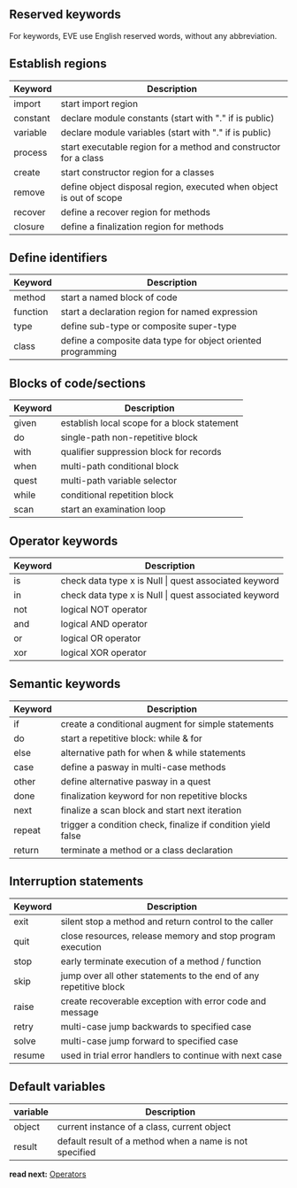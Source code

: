 ## Reserved keywords

For keywords, EVE use English reserved words, without any abbreviation.

## Establish regions

| Keyword  | Description
|----------|-----------------------------------------------------------------------
| import   | start import region
| constant | declare module constants (start with "." if is public)
| variable | declare module variables (start with "." if is public)
| process  | start executable region for a method and constructor for a class
| create   | start constructor region for a classes
| remove   | define object disposal region, executed when object is out of scope
| recover  | define a recover region for methods
| closure  | define a finalization region for methods

## Define identifiers

| Keyword  | Description
|----------|-----------------------------------------------------------------------
| method   | start a named block of code
| function | start a declaration region for named expression
| type     | define sub-type or composite super-type
| class    | define a composite data type for object oriented programming

## Blocks of code/sections

| Keyword  | Description
|----------|---------------------------------------------------------------------
| given    | establish local scope for a block statement 
| do       | single-path non-repetitive block
| with     | qualifier suppression block for records
| when     | multi-path conditional block
| quest    | multi-path variable selector
| while    | conditional repetition block
| scan     | start an examination loop


## Operator keywords

| Keyword  | Description
|----------|-----------------------------------------------------------------
| is       | check data type x is Null \| quest associated keyword
| in       | check data type x is Null \| quest associated keyword
| not      | logical NOT operator
| and      | logical AND operator
| or       | logical OR  operator
| xor      | logical XOR operator

## Semantic keywords

| Keyword  | Description
|----------|-----------------------------------------------------------------
| if       | create a conditional augment for simple statements
| do       | start a repetitive block: while & for
| else     | alternative path for when & while statements 
| case     | define a pasway in multi-case methods
| other    | define alternative pasway in a quest
| done     | finalization keyword for non repetitive blocks 
| next     | finalize a scan block and start next iteration
| repeat   | trigger a condition check, finalize if condition yield false
| return   | terminate a method or a class declaration

## Interruption statements

| Keyword  | Description
|----------|-------------------------------------------------------------------
| exit     | silent stop a method and return control to the caller
| quit     | close resources, release memory and stop program execution
| stop     | early terminate execution of a method / function
| skip     | jump over all other statements to the end of any repetitive block
| raise    | create recoverable exception with error code and message
| retry    | multi-case jump backwards to specified case
| solve    | multi-case jump forward to specified case
| resume   | used in trial error handlers to continue with next case

## Default variables

| variable | Description
|----------|------------------------------------------------------------------
| object   | current instance of a class, current object
| result   | default result of a method when a name is not specified


**read next:** [Operators](operators.md)
